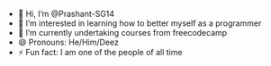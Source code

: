 - 👋 Hi, I’m @Prashant-SG14
- 👀 I’m interested in learning how to better myself as a programmer
- 🌱 I’m currently undertaking courses from freecodecamp
- 😄 Pronouns: He/Him/Deez
- ⚡ Fun fact: I am one of the people of all time

<!---
- 💞️ I’m looking to collaborate on ...

- 📫 How to reach me 
Prashant-SG14/Prashant-SG14 is a ✨ special ✨ repository because its `README.md` (this file) appears on your GitHub profile.
You can click the Preview link to take a look at your changes.
--->
